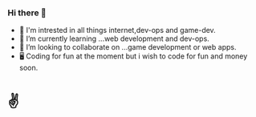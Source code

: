 ### Hi there 👋
- 👀 I'm intrested in all things internet,dev-ops and game-dev.
- 🌱 I’m currently learning ...web development and dev-ops.
- 👯 I’m looking to collaborate on ...game development or web apps.
- 🖥 Coding for fun at the moment but i wish to code for fun and money soon.
<h1>✌</h1>

<!--
**Ahmed-Armaan/Ahmed-Armaan** is a ✨ _special_ ✨ repository because its `README.md` (this file) appears on your GitHub profile.

Here are some ideas to get you started:

- 🔭 I’m currently working on ...
- 🌱 I’m currently learning ...
- 👯 I’m looking to collaborate on ...
- 🤔 I’m looking for help with ...
- 💬 Ask me about ...
- 📫 How to reach me: ...
- 😄 Pronouns: ...
- ⚡ Fun fact: ...
-->
